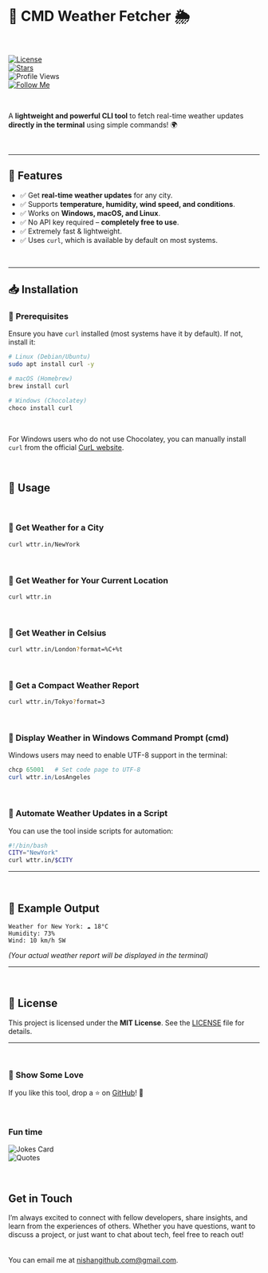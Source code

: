 

# 📌 CMD Weather Fetcher 🌦️  

<br>

[![License](https://img.shields.io/github/license/nishuR27/cmdQrInfo?style=social)](LICENSE)  
[![Stars](https://img.shields.io/github/stars/nishuR27/cmdWeatherFetch?style=social)](https://github.com/nishuR27/cmdQrInfo)  
![Profile Views](https://komarev.com/ghpvc/?username=nishuR27&color=blueviolet&style=social)  
[![Follow Me](https://img.shields.io/badge/-Follow%20Me-blueviolet?style=social)](https://github.com/nishuR27)  

<br>

A **lightweight and powerful CLI tool** to fetch real-time weather updates **directly in the terminal** using simple commands! 🌍  

<br>

---

## 🚀 Features  
- ✅ Get **real-time weather updates** for any city.  
- ✅ Supports **temperature, humidity, wind speed, and conditions**.  
- ✅ Works on **Windows, macOS, and Linux**.  
- ✅ No API key required – **completely free to use**.  
- ✅ Extremely fast & lightweight.  
- ✅ Uses `curl`, which is available by default on most systems.  
<br>

---

## 📥 Installation  

### 🔧 **Prerequisites**  

Ensure you have `curl` installed (most systems have it by default). If not, install it:  

```bash
# Linux (Debian/Ubuntu)
sudo apt install curl -y  

# macOS (Homebrew)
brew install curl  

# Windows (Chocolatey)
choco install curl  
```
<br>

For Windows users who do not use Chocolatey, you can manually install `curl` from the official [CurL website](https://curl.se/download.html).  

<br>

## 📌 Usage  

<br>

### 🔹 Get Weather for a City  
```bash
curl wttr.in/NewYork
```  
<br>

### 🔹 Get Weather for Your Current Location  
```bash
curl wttr.in
```  
<br>

### 🔹 Get Weather in Celsius  
```bash
curl wttr.in/London?format=%C+%t
```  
<br>

### 🔹 Get a Compact Weather Report  
```bash
curl wttr.in/Tokyo?format=3
```  
<br>

### 🔹 Display Weather in Windows Command Prompt (cmd)  
Windows users may need to enable UTF-8 support in the terminal:  
```powershell
chcp 65001   # Set code page to UTF-8  
curl wttr.in/LosAngeles  
```
<br>

### 🔹 Automate Weather Updates in a Script  
You can use the tool inside scripts for automation:  
```bash
#!/bin/bash
CITY="NewYork"
curl wttr.in/$CITY
```  

---

<br>

## 🔧 Example Output  
```
Weather for New York: ☁️ 18°C  
Humidity: 73%  
Wind: 10 km/h SW  
```  
_(Your actual weather report will be displayed in the terminal)_

---

<br>

## 📝 License  
This project is licensed under the **MIT License**. See the [LICENSE](LICENSE) file for details.  

---

<br>

### 🌟 Show Some Love  
If you like this tool, drop a ⭐ on [GitHub](https://github.com/nishuR27/cmdWeatherFetch)! 🚀  

<br>

### Fun time  
![Jokes Card](https://readme-jokes.vercel.app/api?username=nishuR27&theme=algolia&hideBorder)  
![Quotes](https://quotes-github-readme.vercel.app/api?type=horizontal&theme=algolia)  

<br>

### <h2>Get in Touch</h2>  
I’m always excited to connect with fellow developers, share insights, and learn from the experiences of others. Whether you have questions, want to discuss a project, or just want to chat about tech, feel free to reach out!  
<br>  
You can email me at [nishangithub.com@gmail.com](mailto:nishangithub.com@gmail.com).  
